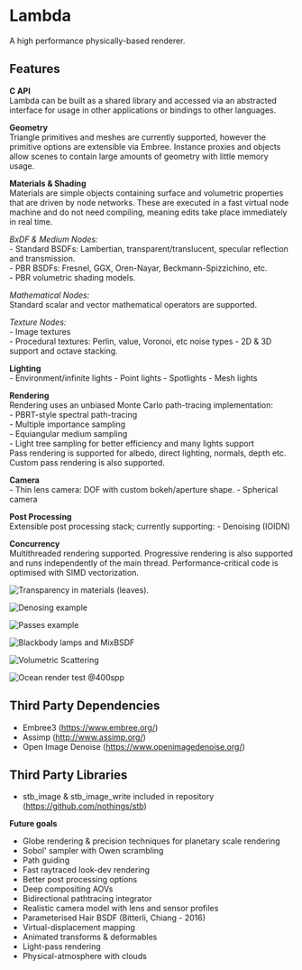 # Lambda
A high performance physically-based renderer.

## Features
**C API**  
	Lambda can be built as a shared library and accessed via an abstracted interface for usage in other applications or bindings to other languages.

**Geometry**  
    Triangle primitives and meshes are currently supported, however the primitive options are extensible via Embree.
    Instance proxies and objects allow scenes to contain large amounts of geometry with little memory usage.

**Materials & Shading**  
    Materials are simple objects containing surface and volumetric properties that are driven by node networks. These are executed in a fast virtual node machine and do not need compiling, meaning edits take place immediately in real time.
    
*BxDF & Medium Nodes:*  
        - Standard BSDFs: Lambertian, transparent/translucent, specular reflection and transmission.  
        - PBR BSDFs: Fresnel, GGX, Oren-Nayar, Beckmann-Spizzichino, etc.  
        - PBR volumetric shading models.  

*Mathematical Nodes:*  
        Standard scalar and vector mathematical operators are supported.
        
*Texture Nodes:*  
        - Image textures  
        - Procedural textures: Perlin, value, Voronoi, etc noise types - 2D & 3D support and octave stacking.

**Lighting**  
    - Environment/infinite lights
    - Point lights
    - Spotlights
    - Mesh lights

**Rendering**  
    Rendering uses an unbiased Monte Carlo path-tracing implementation:  
        - PBRT-style spectral path-tracing  
        - Multiple importance sampling  
        - Equiangular medium sampling  
        - Light tree sampling for better efficiency and many lights support  
    Pass rendering is supported for albedo, direct lighting, normals, depth etc. Custom pass rendering is also supported.

**Camera**  
    - Thin lens camera: DOF with custom bokeh/aperture shape.
    - Spherical camera

**Post Processing**  
    Extensible post processing stack; currently supporting:
        - Denoising (IOIDN)

**Concurrency**   
    Multithreaded rendering supported.
    Progressive rendering is also supported and runs independently of the main thread.
    Performance-critical code is optimised with SIMD vectorization.

![Transparency in materials (leaves).](https://github.com/Zoophish/Lambda/blob/master/repo_resources/lucyinnature.png)

![Denosing example](https://github.com/Zoophish/Lambda/blob/master/repo_resources/cornell_outside.jpg)

![Passes example](https://github.com/Zoophish/Lambda/blob/master/repo_resources/passes.jpg)

![Blackbody lamps and MixBSDF](https://github.com/Zoophish/Lambda/blob/master/repo_resources/lucy_blackbody.png)

![Volumetric Scattering](https://github.com/Zoophish/Lambda/blob/master/repo_resources/volumetric_dragon.png)

![Ocean render test @400spp](https://github.com/Zoophish/Lambda/blob/master/repo_resources/ocean_2.png)

## Third Party Dependencies
- Embree3 (https://www.embree.org/)
- Assimp (http://www.assimp.org/)
- Open Image Denoise (https://www.openimagedenoise.org/)

## Third Party Libraries
- stb_image & stb_image_write included in repository (https://github.com/nothings/stb)

 **Future goals**  
 - Globe rendering & precision techniques for planetary scale rendering
 - Sobol' sampler with Owen scrambling
 - Path guiding
 - Fast raytraced look-dev rendering
 - Better post processing options
 - Deep compositing AOVs
 - Bidirectional pathtracing integrator
 - Realistic camera model with lens and sensor profiles
 - Parameterised Hair BSDF (Bitterli, Chiang - 2016)
 - Virtual-displacement mapping
 - Animated transforms & deformables
 - Light-pass rendering
 - Physical-atmosphere with clouds